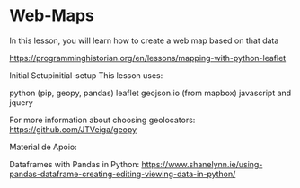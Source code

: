# Web-Maps
In this lesson, you will learn how to create a web map based on that data

https://programminghistorian.org/en/lessons/mapping-with-python-leaflet

Initial Setupinitial-setup
This lesson uses:

python (pip, geopy, pandas)
leaflet
geojson.io (from mapbox)
javascript and jquery

For more information about choosing geolocators:
https://github.com/JTVeiga/geopy


Material de Apoio:

Dataframes with Pandas in Python:
https://www.shanelynn.ie/using-pandas-dataframe-creating-editing-viewing-data-in-python/

